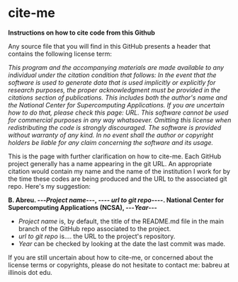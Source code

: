 # cite-me
**Instructions on how to cite code from this Github**



Any source file that you will find in this GitHub presents a header that contains the following license term:

*This program and the accompanying materials are made available to any individual under the citation condition that follows: In the event that the software is used to generate data that is used implicitly or explicitly for research purposes, the proper acknowledgment must be provided in the citations section of publications. This includes both the author's name and the National Center for Supercomputing Applications. If you are uncertain how to do that, please check this page: *URL*. This software cannot be used for commercial purposes in any way whatsoever. Omitting this license when redistributing the code is strongly discouraged. The software is provided without warranty of any kind. In no event shall the author or copyright holders be liable for any claim concerning the software and its usage.*

This is the page with further clarification on how to cite-me. Each GitHub project generally has a name appearing in the git URL. An appropriate citation would contain my name and the name of the institution I work for by the time these codes are being produced and the URL to the associated git repo. Here's my suggestion:




**B. Abreu. ---*Project name*---, *---- url to git repo----*. National Center for Supercomputing Applications (NCSA), ---*Year*---**




- *Project name* is, by default, the title of the README.md file in the main branch of the GitHub repo associated to the project.
- *url to git repo* is.... the URL to the project's repository. 
- *Year* can be checked by looking at the date the last commit was made.

If you are still uncertain about how to cite-me, or concerned about the license terms or copyrights, please do not hesitate to contact me: babreu at illinois dot edu.
